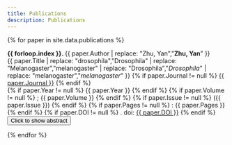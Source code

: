 ```yaml
---
title: Publications
description: Publications
---
```

{% for paper in site.data.publications %}
<div class="w3-card-4">
    <div class="w3-container pub">
        <strong>{{ forloop.index }}. </strong>
        {{ paper.Author | 
            replace: "Zhu, Yan","<strong>Zhu, Yan</strong>" }}
        <br>
        {{ paper.Title | 
            replace: "drosophila","Drosophila" | 
            replace: "Melanogaster","melanogaster" | 
            replace: "Drosophila","<i>Drosophila</i>" | 
            replace: "melanogaster","<i>melanogaster</i>" }}
        {% if paper.Journal != null %}
            <ins>{{ paper.Journal }}</ins>
        {% endif %}
        <br>
        {% if paper.Year != null %}
            {{ paper.Year }}
        {% endif %}
        {% if paper.Volume != null %}
            ; {{ paper.Volume }}
        {% endif %}
        {% if paper.Issue != null %}
            ({{ paper.Issue }})
        {% endif %}
        {% if paper.Pages != null %}
            : {{ paper.Pages }}
        {% endif %}
        {% if paper.DOI != null %}
            . doi: <a href="https://doi.org/{{paper.DOI}}">{{ paper.DOI }}</a>
        {% endif %}
    </div>
    <button id ="btn{{ forloop.index }}" onclick="showabs('{{ forloop.index }}')" class="absbtn w3-button w3-block w3-light-grey">Click to show abstract</button>
    <div id="{{ forloop.index }}" class="abs w3-panel w3-light-grey" style="display: none">
        <p class="text">
            {{ paper.Abstract |
            replace: "drosophila","Drosophila" | 
            replace: "Melanogaster","melanogaster" | 
            replace: "Drosophila","<i>Drosophila</i>" | 
            replace: "melanogaster","<i>melanogaster</i>" }}
        </p>
    </div>
</div>

{% endfor %}

<script>
    function showabs(id) {
        $("#"+id).slideToggle(500,function(){btnname(id);});
    }
    function btnname(id) {
        var btn = document.getElementById("btn"+id);
        if (btn.innerHTML == "Click to show abstract") {
            btn.innerHTML = "Click to hide abstract";
        }else {
            btn.innerHTML = "Click to show abstract";
        }
    }
</script>